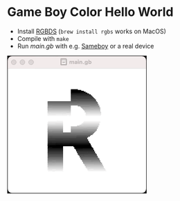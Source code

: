 # Game Boy Color Hello World

- Install [RGBDS](https://rgbds.gbdev.io/) (`brew install rgbs` works on MacOS)
- Compile with `make`
- Run *main.gb* with e.g. [Sameboy](https://sameboy.github.io/) or a real device

![Demo animation](https://raw.githubusercontent.com/achydenius/gbc-hello-world/main/screenshot.gif)
